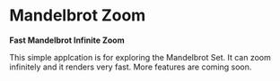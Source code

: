 # Mandelbrot Zoom
**Fast Mandelbrot Infinite Zoom**

This simple applcation is for exploring the Mandelbrot Set.
It can zoom infinitely and it renders very fast.
More features are coming soon.
